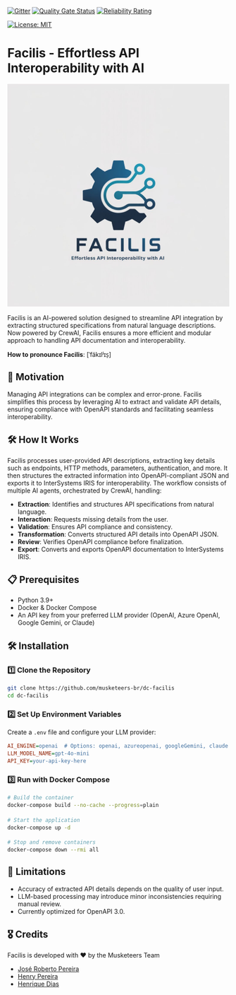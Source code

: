  [![Gitter](https://img.shields.io/badge/Available%20on-Intersystems%20Open%20Exchange-00b2a9.svg)](https://openexchange.intersystems.com/package/intersystems-iris-dev-template)
 [![Quality Gate Status](https://community.objectscriptquality.com/api/project_badges/measure?project=intersystems_iris_community%2Fintersystems-iris-dev-template&metric=alert_status)](https://community.objectscriptquality.com/dashboard?id=intersystems_iris_community%2Fintersystems-iris-dev-template)
 [![Reliability Rating](https://community.objectscriptquality.com/api/project_badges/measure?project=intersystems_iris_community%2Fintersystems-iris-dev-template&metric=reliability_rating)](https://community.objectscriptquality.com/dashboard?id=intersystems_iris_community%2Fintersystems-iris-dev-template)

[![License: MIT](https://img.shields.io/badge/License-MIT-blue.svg?style=flat&logo=AdGuard)](LICENSE)

# Facilis - Effortless API Interoperability with AI

![Facilis made by AI](./facilis.jpeg)	

Facilis is an AI-powered solution designed to streamline API integration by extracting structured specifications from natural language descriptions. Now powered by CrewAI, Facilis ensures a more efficient and modular approach to handling API documentation and interoperability.

**How to pronounce Facilis**: [ˈfäkɪlʲɪs̠]

## 🚀 Motivation
Managing API integrations can be complex and error-prone. Facilis simplifies this process by leveraging AI to extract and validate API details, ensuring compliance with OpenAPI standards and facilitating seamless interoperability.

## 🛠️ How It Works
Facilis processes user-provided API descriptions, extracting key details such as endpoints, HTTP methods, parameters, authentication, and more. It then structures the extracted information into OpenAPI-compliant JSON and exports it to InterSystems IRIS for interoperability. The workflow consists of multiple AI agents, orchestrated by CrewAI, handling:

- **Extraction**: Identifies and structures API specifications from natural language.
- **Interaction**: Requests missing details from the user.
- **Validation**: Ensures API compliance and consistency.
- **Transformation**: Converts structured API details into OpenAPI JSON.
- **Review**: Verifies OpenAPI compliance before finalization.
- **Export**: Converts and exports OpenAPI documentation to InterSystems IRIS.

## 📋 Prerequisites
- Python 3.9+
- Docker & Docker Compose
- An API key from your preferred LLM provider (OpenAI, Azure OpenAI, Google Gemini, or Claude)

## 🛠️ Installation
### 1️⃣ Clone the Repository
```bash
git clone https://github.com/musketeers-br/dc-facilis
cd dc-facilis
```

### 2️⃣ Set Up Environment Variables
Create a `.env` file and configure your LLM provider:
```ini
AI_ENGINE=openai  # Options: openai, azureopenai, googleGemini, claude
LLM_MODEL_NAME=gpt-4o-mini
API_KEY=your-api-key-here
```

### 3️⃣ Run with Docker Compose
```bash
# Build the container
docker-compose build --no-cache --progress=plain

# Start the application
docker-compose up -d

# Stop and remove containers
docker-compose down --rmi all
```

## 🚧 Limitations
- Accuracy of extracted API details depends on the quality of user input.
- LLM-based processing may introduce minor inconsistencies requiring manual review.
- Currently optimized for OpenAPI 3.0.

## 🎖️ Credits
Facilis is developed with ❤️ by the Musketeers Team

* [José Roberto Pereira](https://community.intersystems.com/user/jos%C3%A9-roberto-pereira-0)
* [Henry Pereira](https://community.intersystems.com/user/henry-pereira)
* [Henrique Dias](https://community.intersystems.com/user/henrique-dias-2)
